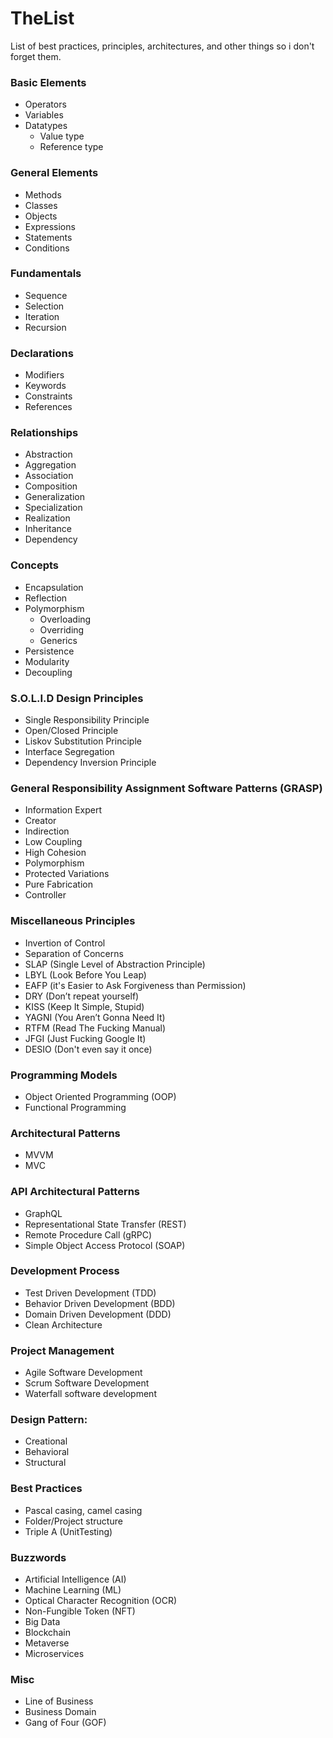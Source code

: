 # TheList
List of best practices, principles, architectures, and other things so i don't forget them.

### Basic Elements
 - Operators
 - Variables
 - Datatypes
    - Value type
    - Reference type

### General Elements
 - Methods
 - Classes
 - Objects
 - Expressions
 - Statements
 - Conditions

### Fundamentals
 - Sequence
 - Selection
 - Iteration
 - Recursion

### Declarations
 - Modifiers
 - Keywords
 - Constraints
 - References

### Relationships
 - Abstraction
 - Aggregation
 - Association
 - Composition
 - Generalization
 - Specialization
 - Realization
 - Inheritance
 - Dependency

### Concepts
 - Encapsulation
 - Reflection
 - Polymorphism
    - Overloading
    - Overriding
    - Generics
 - Persistence
 - Modularity
 - Decoupling

### S.O.L.I.D Design Principles
 - Single Responsibility Principle
 - Open/Closed Principle
 - Liskov Substitution Principle
 - Interface Segregation
 - Dependency Inversion Principle

### General Responsibility Assignment Software Patterns (GRASP)
 - Information Expert
 - Creator
 - Indirection
 - Low Coupling
 - High Cohesion
 - Polymorphism
 - Protected Variations
 - Pure Fabrication
 - Controller

### Miscellaneous Principles
 - Invertion of Control
 - Separation of Concerns
 - SLAP (Single Level of Abstraction Principle)
 - LBYL (Look Before You Leap)
 - EAFP (it's Easier to Ask Forgiveness than Permission)
 - DRY (Don’t repeat yourself)
 - KISS (Keep It Simple, Stupid)
 - YAGNI (You Aren’t Gonna Need It)
 - RTFM (Read The Fucking Manual)
 - JFGI (Just Fucking Google It)
 - DESIO (Don't even say it once)

### Programming Models
 - Object Oriented Programming (OOP)
 - Functional Programming
 
### Architectural Patterns
 - MVVM
 - MVC

### API Architectural Patterns
 - GraphQL
 - Representational State Transfer (REST)
 - Remote Procedure Call (gRPC)
 - Simple Object Access Protocol (SOAP)

### Development Process
 - Test Driven Development (TDD)
 - Behavior Driven Development (BDD)
 - Domain Driven Development (DDD)
 - Clean Architecture

### Project Management
 - Agile Software Development
 - Scrum Software Development
 - Waterfall software development

### Design Pattern:
 - Creational
 - Behavioral
 - Structural 

### Best Practices
 - Pascal casing, camel casing
 - Folder/Project structure
 - Triple A (UnitTesting)

### Buzzwords
 - Artificial Intelligence (AI)
 - Machine Learning (ML)
 - Optical Character Recognition (OCR)
 - Non-Fungible Token (NFT)
 - Big Data
 - Blockchain
 - Metaverse
 - Microservices

### Misc
 - Line of Business
 - Business Domain
 - Gang of Four (GOF)
